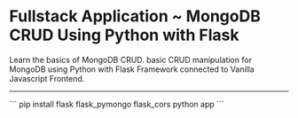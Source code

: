 # Fullstack Application ~ MongoDB CRUD Using Python with Flask

Learn the basics of MongoDB CRUD. basic CRUD manipulation for MongoDB using Python with Flask Framework connected to Vanilla Javascript Frontend.

<hr>
```
pip install flask flask_pymongo flask_cors
python app
```
